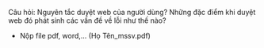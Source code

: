 Câu hỏi: Nguyên tắc duyệt web của người dùng? Những đặc điểm khi duyệt web đó phát sinh các vấn đề về lỗi như thế nào?

* Nộp file pdf, word,... (Họ Tên_mssv.pdf)